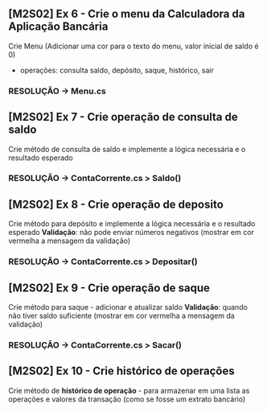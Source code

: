 ## [M2S02] Ex 6 - Crie o menu da Calculadora da Aplicação Bancária

Crie Menu (Adicionar uma cor para o texto do menu, valor inicial de saldo é 0)

- operações: consulta saldo, depósito, saque, histórico, sair

### **RESOLUÇÃO** -> Menu.cs

## [M2S02] Ex 7 - Crie operação de consulta de saldo

Crie método de consulta de saldo e implemente a lógica necessária e o resultado esperado

### **RESOLUÇÃO** -> ContaCorrente.cs > Saldo()

## [M2S02] Ex 8 - Crie operação de deposito

Crie método para depósito e implemente a lógica necessária e o resultado esperado
**Validação**: não pode enviar números negativos (mostrar em cor vermelha a mensagem da validação)

### **RESOLUÇÃO** -> ContaCorrente.cs > Depositar()

## [M2S02] Ex 9 - Crie operação de saque

Crie método para saque - adicionar e atualizar saldo
**Validação**: quando não tiver saldo suficiente (mostrar em cor vermelha a mensagem da validação)

### **RESOLUÇÃO** -> ContaCorrente.cs > Sacar()

## [M2S02] Ex 10 - Crie histórico de operações

Crie método de **histórico de operação** - para armazenar em uma lista as operações e valores da transação (como se fosse um extrato bancário)
